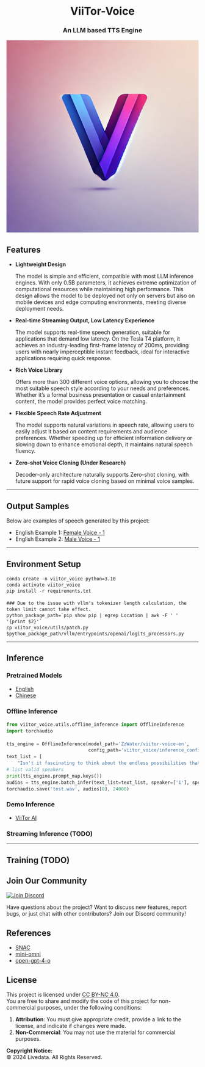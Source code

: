 # <center>ViiTor-Voice</center>
### <center>An LLM based TTS Engine</center>

<p align="center">
  <img src="asserts/post.webp" alt="Viitor-Voice Cover">
</p>

## Features

- **Lightweight Design**  

  The model is simple and efficient, compatible with most LLM inference engines. With only 0.5B parameters, it achieves extreme optimization of computational resources while maintaining high performance. This design allows the model to be deployed not only on servers but also on mobile devices and edge computing environments, meeting diverse deployment needs.

- **Real-time Streaming Output, Low Latency Experience**  

  The model supports real-time speech generation, suitable for applications that demand low latency. On the Tesla T4 platform, it achieves an industry-leading first-frame latency of 200ms, providing users with nearly imperceptible instant feedback, ideal for interactive applications requiring quick response.

- **Rich Voice Library**  

  Offers more than 300 different voice options, allowing you to choose the most suitable speech style according to your needs and preferences. Whether it’s a formal business presentation or casual entertainment content, the model provides perfect voice matching.

- **Flexible Speech Rate Adjustment**  

  The model supports natural variations in speech rate, allowing users to easily adjust it based on content requirements and audience preferences. Whether speeding up for efficient information delivery or slowing down to enhance emotional depth, it maintains natural speech fluency.

- **Zero-shot Voice Cloning (Under Research)**  

  Decoder-only architecture naturally supports Zero-shot cloning, with future support for rapid voice cloning based on minimal voice samples.

---

## Output Samples

Below are examples of speech generated by this project:

- English Example 1: [Female Voice - 1]([asserts/female_normal.mov](https://github.com/user-attachments/assets/395bcdeb-1899-43b2-aff9-358bdc5f1c29))
- English Example 2: [Male Voice - 1]([asserts/male_normal.mov](https://github.com/user-attachments/assets/d373f2fd-4b35-4b42-983f-3a5f0c25779d))

---

## Environment Setup

```commandline
conda create -n viitor_voice python=3.10
conda activate viitor_voice
pip install -r requirements.txt

### Due to the issue with vllm's tokenizer length calculation, the token limit cannot take effect.
python_package_path=`pip show pip | egrep Location | awk -F ' ' '{print $2}'`
cp viitor_voice/utils/patch.py $python_package_path/vllm/entrypoints/openai/logits_processors.py
```

---

## Inference
### Pretrained Models
- [English](https://huggingface.co/ZzWater/viitor-voice-en)
- [Chinese](https://huggingface.co/ZzWater/viitor-voice-chs)
### Offline Inference

```python
from viitor_voice.utils.offline_inference import OfflineInference
import torchaudio

tts_engine = OfflineInference(model_path='ZzWater/viitor-voice-en',
                              config_path='viitor_voice/inference_configs/en.json')
text_list = [
    "Isn't it fascinating to think about the endless possibilities that lie within the pages of a book. every time you turn a page, you're diving into a new world ripe with potential for discovery, and wonder what stories will you uncover today."]
# list valid speakers
print(tts_engine.prompt_map.keys())
audios = tts_engine.batch_infer(text_list=text_list, speaker=['1'], speed=2)
torchaudio.save('test.wav', audios[0], 24000)
```

### Demo Inference
- [ViiTor AI](https://www.viitor.io/text-to-speech)
### Streaming Inference (TODO)

---
## Training (TODO)
## Join Our Community
[![Join Discord](https://img.shields.io/discord/your-discord-id?logo=discord&style=for-the-badge)](https://discord.gg/MbxgFn7BN8)

Have questions about the project? Want to discuss new features, report bugs, or just chat with other contributors? Join our Discord community!
## References

- [SNAC](https://github.com/hubertsiuzdak/snac)
- [mini-omni](https://github.com/gpt-omni/mini-omni)
- [open-gpt-4-o](https://laion.ai/notes/open-gpt-4-o/)

## License

This project is licensed under [CC BY-NC 4.0](https://creativecommons.org/licenses/by-nc/4.0/).  
You are free to share and modify the code of this project for non-commercial purposes, under the following conditions:

1. **Attribution**: You must give appropriate credit, provide a link to the license, and indicate if changes were made.
2. **Non-Commercial**: You may not use the material for commercial purposes.

**Copyright Notice:**  
© 2024 Livedata. All Rights Reserved.

